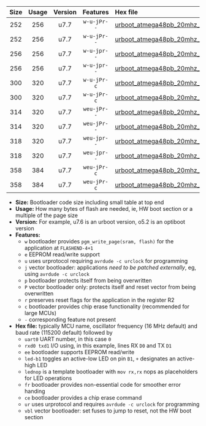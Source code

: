 |Size|Usage|Version|Features|Hex file|
|:-:|:-:|:-:|:-:|:--|
|252|256|u7.7|`w-u-jPr--`|[urboot_atmega48pb_20mhz_2400bps_uart0_rxd0_txd1_led+b5_ur_vbl.hex](https://raw.githubusercontent.com/stefanrueger/urboot.hex/main/mcus/atmega48pb/fcpu_20mhz/2400_bps/urboot_atmega48pb_20mhz_2400bps_uart0_rxd0_txd1_led+b5_ur_vbl.hex)|
|252|256|u7.7|`w-u-jPr--`|[urboot_atmega48pb_20mhz_2400bps_uart0_rxd0_txd1_lednop_ur_vbl.hex](https://raw.githubusercontent.com/stefanrueger/urboot.hex/main/mcus/atmega48pb/fcpu_20mhz/2400_bps/urboot_atmega48pb_20mhz_2400bps_uart0_rxd0_txd1_lednop_ur_vbl.hex)|
|256|256|u7.7|`w-u-jpr--`|[urboot_atmega48pb_20mhz_2400bps_uart0_rxd0_txd1_led+b5_fr_ur_vbl.hex](https://raw.githubusercontent.com/stefanrueger/urboot.hex/main/mcus/atmega48pb/fcpu_20mhz/2400_bps/urboot_atmega48pb_20mhz_2400bps_uart0_rxd0_txd1_led+b5_fr_ur_vbl.hex)|
|256|256|u7.7|`w-u-jpr--`|[urboot_atmega48pb_20mhz_2400bps_uart0_rxd0_txd1_lednop_fr_ur_vbl.hex](https://raw.githubusercontent.com/stefanrueger/urboot.hex/main/mcus/atmega48pb/fcpu_20mhz/2400_bps/urboot_atmega48pb_20mhz_2400bps_uart0_rxd0_txd1_lednop_fr_ur_vbl.hex)|
|300|320|u7.7|`w-u-jPr-c`|[urboot_atmega48pb_20mhz_2400bps_uart0_rxd0_txd1_led+b5_fr_ce_ur_vbl.hex](https://raw.githubusercontent.com/stefanrueger/urboot.hex/main/mcus/atmega48pb/fcpu_20mhz/2400_bps/urboot_atmega48pb_20mhz_2400bps_uart0_rxd0_txd1_led+b5_fr_ce_ur_vbl.hex)|
|300|320|u7.7|`w-u-jPr-c`|[urboot_atmega48pb_20mhz_2400bps_uart0_rxd0_txd1_lednop_fr_ce_ur_vbl.hex](https://raw.githubusercontent.com/stefanrueger/urboot.hex/main/mcus/atmega48pb/fcpu_20mhz/2400_bps/urboot_atmega48pb_20mhz_2400bps_uart0_rxd0_txd1_lednop_fr_ce_ur_vbl.hex)|
|314|320|u7.7|`weu-jPr--`|[urboot_atmega48pb_20mhz_2400bps_uart0_rxd0_txd1_ee_led+b5_ur_vbl.hex](https://raw.githubusercontent.com/stefanrueger/urboot.hex/main/mcus/atmega48pb/fcpu_20mhz/2400_bps/urboot_atmega48pb_20mhz_2400bps_uart0_rxd0_txd1_ee_led+b5_ur_vbl.hex)|
|314|320|u7.7|`weu-jPr--`|[urboot_atmega48pb_20mhz_2400bps_uart0_rxd0_txd1_ee_lednop_ur_vbl.hex](https://raw.githubusercontent.com/stefanrueger/urboot.hex/main/mcus/atmega48pb/fcpu_20mhz/2400_bps/urboot_atmega48pb_20mhz_2400bps_uart0_rxd0_txd1_ee_lednop_ur_vbl.hex)|
|318|320|u7.7|`weu-jpr--`|[urboot_atmega48pb_20mhz_2400bps_uart0_rxd0_txd1_ee_led+b5_fr_ur_vbl.hex](https://raw.githubusercontent.com/stefanrueger/urboot.hex/main/mcus/atmega48pb/fcpu_20mhz/2400_bps/urboot_atmega48pb_20mhz_2400bps_uart0_rxd0_txd1_ee_led+b5_fr_ur_vbl.hex)|
|318|320|u7.7|`weu-jpr--`|[urboot_atmega48pb_20mhz_2400bps_uart0_rxd0_txd1_ee_lednop_fr_ur_vbl.hex](https://raw.githubusercontent.com/stefanrueger/urboot.hex/main/mcus/atmega48pb/fcpu_20mhz/2400_bps/urboot_atmega48pb_20mhz_2400bps_uart0_rxd0_txd1_ee_lednop_fr_ur_vbl.hex)|
|358|384|u7.7|`weu-jPr-c`|[urboot_atmega48pb_20mhz_2400bps_uart0_rxd0_txd1_ee_led+b5_fr_ce_ur_vbl.hex](https://raw.githubusercontent.com/stefanrueger/urboot.hex/main/mcus/atmega48pb/fcpu_20mhz/2400_bps/urboot_atmega48pb_20mhz_2400bps_uart0_rxd0_txd1_ee_led+b5_fr_ce_ur_vbl.hex)|
|358|384|u7.7|`weu-jPr-c`|[urboot_atmega48pb_20mhz_2400bps_uart0_rxd0_txd1_ee_lednop_fr_ce_ur_vbl.hex](https://raw.githubusercontent.com/stefanrueger/urboot.hex/main/mcus/atmega48pb/fcpu_20mhz/2400_bps/urboot_atmega48pb_20mhz_2400bps_uart0_rxd0_txd1_ee_lednop_fr_ce_ur_vbl.hex)|

- **Size:** Bootloader code size including small table at top end
- **Usage:** How many bytes of flash are needed, ie, HW boot section or a multiple of the page size
- **Version:** For example, u7.6 is an urboot version, o5.2 is an optiboot version
- **Features:**
  + `w` bootloader provides `pgm_write_page(sram, flash)` for the application at `FLASHEND-4+1`
  + `e` EEPROM read/write support
  + `u` uses urprotocol requiring `avrdude -c urclock` for programming
  + `j` vector bootloader: applications *need to be patched externally*, eg, using `avrdude -c urclock`
  + `p` bootloader protects itself from being overwritten
  + `P` vector bootloader only: protects itself and reset vector from being overwritten
  + `r` preserves reset flags for the application in the register R2
  + `c` bootloader provides chip erase functionality (recommended for large MCUs)
  + `-` corresponding feature not present
- **Hex file:** typically MCU name, oscillator frequency (16 MHz default) and baud rate (115200 default) followed by
  + `uart0` UART number, in this case `0`
  + `rxd0 txd1` I/O using, in this example, lines RX `D0` and TX `D1`
  + `ee` bootloader supports EEPROM read/write
  + `led-b1` toggles an active-low LED on pin `B1`, `+` designates an active-high LED
  + `lednop` is a template bootloader with `mov rx,rx` nops as placeholders for LED operations
  + `fr` bootloader provides non-essential code for smoother error handing
  + `ce` bootloader provides a chip erase command
  + `ur` uses urprotocol and requires `avrdude -c urclock` for programming
  + `vbl` vector bootloader: set fuses to jump to reset, not the HW boot section
